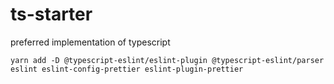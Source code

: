 # ts-starter
preferred implementation of typescript

```
yarn add -D @typescript-eslint/eslint-plugin @typescript-eslint/parser eslint eslint-config-prettier eslint-plugin-prettier
```
